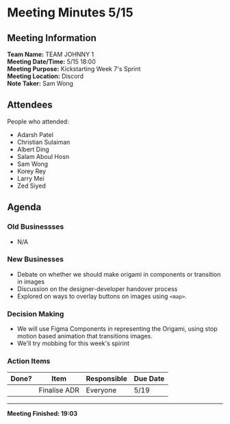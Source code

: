 # Meeting Minutes 5/15
## Meeting Information
**Team Name:** TEAM JOHNNY 1 <br />
**Meeting Date/Time:** 5/15 18:00 <br />
**Meeting Purpose:** Kickstarting Week 7's Sprint <br />
**Meeting Location:** Discord <br />
**Note Taker:** Sam Wong <br />

## Attendees
People who attended:
- Adarsh Patel
- Christian Sulaiman
- Albert Ding
- Salam Aboul Hosn
- Sam Wong
- Korey Rey
- Larry Mei
- Zed Siyed

## Agenda
### Old Businessses
-  N/A
### New Businesses
- Debate on whether we should make origami in components or transition in images
- Discussion on the designer-developer handover process
- Explored on ways to overlay buttons on images using `<map>`.
### Decision Making
- We will use Figma Components in representing the Origami, using stop motion based animation that transitions images.
- We'll try mobbing for this week's spirint
### Action Items
| Done? | Item | Responsible | Due Date |
| ---- | ---- | ---- | ---- |
| | Finalise ADR | Everyone | 5/19 |

<hr>

**Meeting Finished: 19:03**
